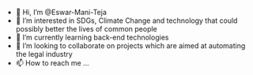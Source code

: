 - 👋 Hi, I’m @Eswar-Mani-Teja
- 👀 I’m interested in SDGs, Climate Change and technology that could possibly better the lives of common people
- 🌱 I’m currently learning back-end technologies
- 💞️ I’m looking to collaborate on projects which are aimed at automating the legal industry
- 📫 How to reach me ...

<!---
Eswar-Mani-Teja/Eswar-Mani-Teja is a ✨ special ✨ repository because its `README.md` (this file) appears on your GitHub profile.
You can click the Preview link to take a look at your changes.
--->
